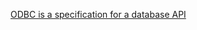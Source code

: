 
[ODBC is a specification for a database API](https://learn.microsoft.com/zh-cn/sql/odbc/reference/what-is-odbc?view=sql-server-ver16)
